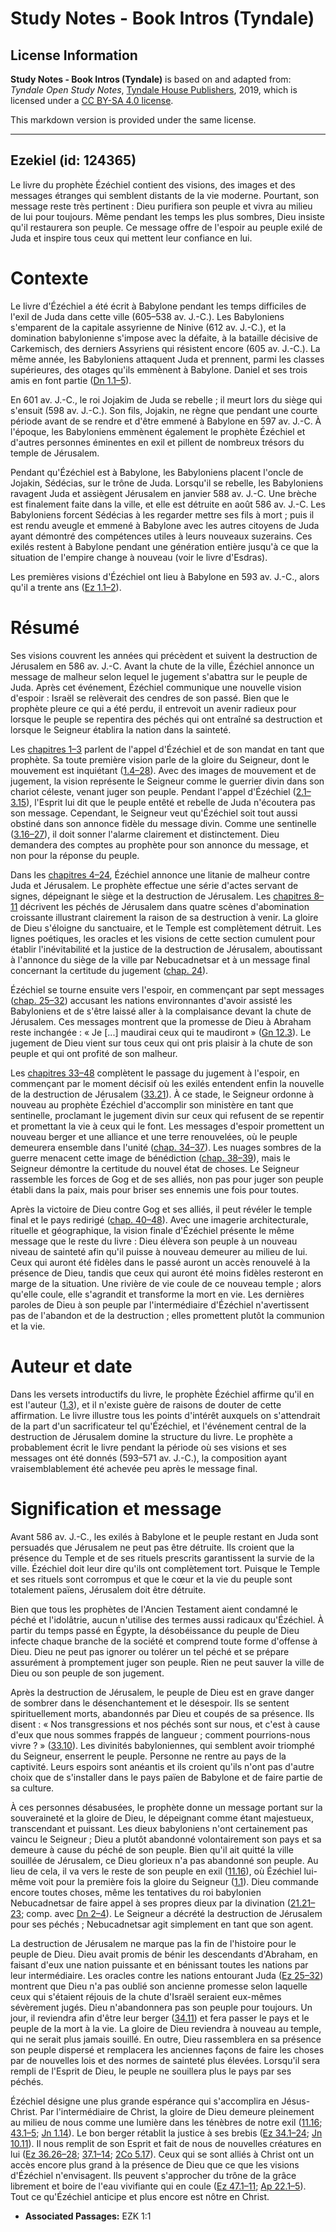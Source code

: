 # Study Notes - Book Intros (Tyndale)

## License Information

**Study Notes - Book Intros (Tyndale)** is based on and adapted from: _Tyndale Open Study Notes_, [Tyndale House Publishers](https://tyndaleopenresources.com/), 2019, which is licensed under a [CC BY-SA 4.0 license](https://creativecommons.org/licenses/by-sa/4.0/legalcode.en).

This markdown version is provided under the same license.



--------------------------------

## Ezekiel (id: 124365)

Le livre du prophète Ézéchiel contient des visions, des images et des messages étranges qui semblent distants de la vie moderne. Pourtant, son message reste très pertinent : Dieu purifiera son peuple et vivra au milieu de lui pour toujours. Même pendant les temps les plus sombres, Dieu insiste qu'il restaurera son peuple. Ce message offre de l'espoir au peuple exilé de Juda et inspire tous ceux qui mettent leur confiance en lui.

Contexte
========

Le livre d'Ézéchiel a été écrit à Babylone pendant les temps difficiles de l'exil de Juda dans cette ville (605–538 av. J.\-C.). Les Babyloniens s'emparent de la capitale assyrienne de Ninive (612 av. J.\-C.), et la domination babylonienne s'impose avec la défaite, à la bataille décisive de Carkemisch, des derniers Assyriens qui résistent encore (605 av. J.\-C.). La même année, les Babyloniens attaquent Juda et prennent, parmi les classes supérieures, des otages qu'ils emmènent à Babylone. Daniel et ses trois amis en font partie ([Dn 1\.1–5](https://ref.ly/Dan1:1-Dan1:5)).

En 601 av. J.\-C., le roi Jojakim de Juda se rebelle ; il meurt lors du siège qui s'ensuit (598 av. J.\-C.). Son fils, Jojakin, ne règne que pendant une courte période avant de se rendre et d'être emmené à Babylone en 597 av. J.\-C. À l'époque, les Babyloniens emmènent également le prophète Ézéchiel et d'autres personnes éminentes en exil et pillent de nombreux trésors du temple de Jérusalem.

Pendant qu'Ézéchiel est à Babylone, les Babyloniens placent l'oncle de Jojakin, Sédécias, sur le trône de Juda. Lorsqu'il se rebelle, les Babyloniens ravagent Juda et assiègent Jérusalem en janvier 588 av. J.\-C. Une brèche est finalement faite dans la ville, et elle est détruite en août 586 av. J.\-C. Les Babyloniens forcent Sédécias à les regarder mettre ses fils à mort ; puis il est rendu aveugle et emmené à Babylone avec les autres citoyens de Juda ayant démontré des compétences utiles à leurs nouveaux suzerains. Ces exilés restent à Babylone pendant une génération entière jusqu'à ce que la situation de l'empire change à nouveau (voir le livre d'Esdras).

Les premières visions d'Ézéchiel ont lieu à Babylone en 593 av. J.\-C., alors qu'il a trente ans ([Ez 1\.1–2](https://ref.ly/Ezek1:1-Ezek1:2)).

Résumé
======

Ses visions couvrent les années qui précèdent et suivent la destruction de Jérusalem en 586 av. J.\-C. Avant la chute de la ville, Ézéchiel annonce un message de malheur selon lequel le jugement s'abattra sur le peuple de Juda. Après cet événement, Ézéchiel communique une nouvelle vision d'espoir : Israël se relèverait des cendres de son passé. Bien que le prophète pleure ce qui a été perdu, il entrevoit un avenir radieux pour lorsque le peuple se repentira des péchés qui ont entraîné sa destruction et lorsque le Seigneur établira la nation dans la sainteté.

Les [chapitres 1–3](https://ref.ly/Ezek1:1-Ezek3:27) parlent de l'appel d'Ézéchiel et de son mandat en tant que prophète. Sa toute première vision parle de la gloire du Seigneur, dont le mouvement est inquiétant ([1\.4–28](https://ref.ly/Ezek1:4-Ezek1:28)). Avec des images de mouvement et de jugement, la vision représente le Seigneur comme le guerrier divin dans son chariot céleste, venant juger son peuple. Pendant l'appel d'Ézéchiel ([2\.1–3\.15](https://ref.ly/Ezek2:1-Ezek3:15)), l'Esprit lui dit que le peuple entêté et rebelle de Juda n'écoutera pas son message. Cependant, le Seigneur veut qu'Ézéchiel soit tout aussi obstiné dans son annonce fidèle du message divin. Comme une sentinelle ([3\.16–27](https://ref.ly/Ezek3:16-Ezek3:27)), il doit sonner l'alarme clairement et distinctement. Dieu demandera des comptes au prophète pour son annonce du message, et non pour la réponse du peuple.

Dans les [chapitres 4–24](https://ref.ly/Ezek4:1-Ezek24:27), Ézéchiel annonce une litanie de malheur contre Juda et Jérusalem. Le prophète effectue une série d'actes servant de signes, dépeignant le siège et la destruction de Jérusalem. Les [chapitres 8–11](https://ref.ly/Ezek8:1-Ezek11:25) décrivent les péchés de Jérusalem dans quatre scènes d'abomination croissante illustrant clairement la raison de sa destruction à venir. La gloire de Dieu s'éloigne du sanctuaire, et le Temple est complètement détruit. Les lignes poétiques, les oracles et les visions de cette section cumulent pour établir l'inévitabilité et la justice de la destruction de Jérusalem, aboutissant à l'annonce du siège de la ville par Nebucadnetsar et à un message final concernant la certitude du jugement ([chap. 24](https://ref.ly/Ezek24:1-Ezek24:27)).

Ézéchiel se tourne ensuite vers l'espoir, en commençant par sept messages ([chap. 25–32](https://ref.ly/Ezek25:1-Ezek32:32)) accusant les nations environnantes d'avoir assisté les Babyloniens et de s'être laissé aller à la complaisance devant la chute de Jérusalem. Ces messages montrent que la promesse de Dieu à Abraham reste inchangée : « Je \[...] maudirai ceux qui te maudiront » ([Gn 12\.3](https://ref.ly/Gen12:3)). Le jugement de Dieu vient sur tous ceux qui ont pris plaisir à la chute de son peuple et qui ont profité de son malheur.

Les [chapitres 33–48](https://ref.ly/Ezek33:1-Ezek48:35) complètent le passage du jugement à l'espoir, en commençant par le moment décisif où les exilés entendent enfin la nouvelle de la destruction de Jérusalem ([33\.21](https://ref.ly/Ezek33:21)). À ce stade, le Seigneur ordonne à nouveau au prophète Ézéchiel d'accomplir son ministère en tant que sentinelle, proclamant le jugement divin sur ceux qui refusent de se repentir et promettant la vie à ceux qui le font. Les messages d'espoir promettent un nouveau berger et une alliance et une terre renouvelées, où le peuple demeurera ensemble dans l'unité ([chap. 34–37](https://ref.ly/Ezek34:1-Ezek37:28)). Les nuages sombres de la guerre menacent cette image de bénédiction ([chap. 38–39](https://ref.ly/Ezek38:1-Ezek39:29)), mais le Seigneur démontre la certitude du nouvel état de choses. Le Seigneur rassemble les forces de Gog et de ses alliés, non pas pour juger son peuple établi dans la paix, mais pour briser ses ennemis une fois pour toutes.

Après la victoire de Dieu contre Gog et ses alliés, il peut révéler le temple final et le pays redirigé ([chap. 40–48](https://ref.ly/Ezek40:1-Ezek48:35)). Avec une imagerie architecturale, rituelle et géographique, la vision finale d'Ézéchiel présente le même message que le reste du livre : Dieu élèvera son peuple à un nouveau niveau de sainteté afin qu'il puisse à nouveau demeurer au milieu de lui. Ceux qui auront été fidèles dans le passé auront un accès renouvelé à la présence de Dieu, tandis que ceux qui auront été moins fidèles resteront en marge de la situation. Une rivière de vie coule de ce nouveau temple ; alors qu'elle coule, elle s'agrandit et transforme la mort en vie. Les dernières paroles de Dieu à son peuple par l'intermédiaire d'Ézéchiel n'avertissent pas de l'abandon et de la destruction ; elles promettent plutôt la communion et la vie.

Auteur et date
==============

Dans les versets introductifs du livre, le prophète Ézéchiel affirme qu'il en est l'auteur ([1\.3](https://ref.ly/Ezek1:3)), et il n'existe guère de raisons de douter de cette affirmation. Le livre illustre tous les points d'intérêt auxquels on s'attendrait de la part d'un sacrificateur tel qu'Ézéchiel, et l'événement central de la destruction de Jérusalem domine la structure du livre. Le prophète a probablement écrit le livre pendant la période où ses visions et ses messages ont été donnés (593–571 av. J.\-C.), la composition ayant vraisemblablement été achevée peu après le message final.

Signification et message
========================

Avant 586 av. J.\-C., les exilés à Babylone et le peuple restant en Juda sont persuadés que Jérusalem ne peut pas être détruite. Ils croient que la présence du Temple et de ses rituels prescrits garantissent la survie de la ville. Ézéchiel doit leur dire qu'ils ont complètement tort. Puisque le Temple et ses rituels sont corrompus et que le cœur et la vie du peuple sont totalement païens, Jérusalem doit être détruite.

Bien que tous les prophètes de l'Ancien Testament aient condamné le péché et l'idolâtrie, aucun n'utilise des termes aussi radicaux qu'Ézéchiel. À partir du temps passé en Égypte, la désobéissance du peuple de Dieu infecte chaque branche de la société et comprend toute forme d'offense à Dieu. Dieu ne peut pas ignorer ou tolérer un tel péché et se prépare assurément à promptement juger son peuple. Rien ne peut sauver la ville de Dieu ou son peuple de son jugement.

Après la destruction de Jérusalem, le peuple de Dieu est en grave danger de sombrer dans le désenchantement et le désespoir. Ils se sentent spirituellement morts, abandonnés par Dieu et coupés de sa présence. Ils disent : « Nos transgressions et nos péchés sont sur nous, et c'est à cause d'eux que nous sommes frappés de langueur ; comment pourrions\-nous vivre ? » ([33\.10](https://ref.ly/Ezek33:10)). Les divinités babyloniennes, qui semblent avoir triomphé du Seigneur, enserrent le peuple. Personne ne rentre au pays de la captivité. Leurs espoirs sont anéantis et ils croient qu'ils n'ont pas d'autre choix que de s'installer dans le pays païen de Babylone et de faire partie de sa culture.

À ces personnes désabusées, le prophète donne un message portant sur la souveraineté et la gloire de Dieu, le dépeignant comme étant majestueux, transcendant et puissant. Les dieux babyloniens n'ont certainement pas vaincu le Seigneur ; Dieu a plutôt abandonné volontairement son pays et sa demeure à cause du péché de son peuple. Bien qu'il ait quitté la ville souillée de Jérusalem, ce Dieu glorieux n'a pas abandonné son peuple. Au lieu de cela, il va vers le reste de son peuple en exil ([11\.16](https://ref.ly/Ezek11:16)), où Ézéchiel lui\-même voit pour la première fois la gloire du Seigneur ([1\.1](https://ref.ly/Ezek1:1)). Dieu commande encore toutes choses, même les tentatives du roi babylonien Nebucadnetsar de faire appel à ses propres dieux par la divination ([21\.21–23](https://ref.ly/Ezek21:21-Ezek21:23); comp. avec [Dn 2–4](https://ref.ly/Dan2:1-Dan4:37)). Le Seigneur a décrété la destruction de Jérusalem pour ses péchés ; Nebucadnetsar agit simplement en tant que son agent.

La destruction de Jérusalem ne marque pas la fin de l'histoire pour le peuple de Dieu. Dieu avait promis de bénir les descendants d'Abraham, en faisant d'eux une nation puissante et en bénissant toutes les nations par leur intermédiaire. Les oracles contre les nations entourant Juda ([Ez 25–32](https://ref.ly/Ezek25:1-Ezek32:32)) montrent que Dieu n'a pas oublié son ancienne promesse selon laquelle ceux qui s'étaient réjouis de la chute d'Israël seraient eux\-mêmes sévèrement jugés. Dieu n'abandonnera pas son peuple pour toujours. Un jour, il reviendra afin d'être leur berger ([34\.11](https://ref.ly/Ezek34:11)) et fera passer le pays et le peuple de la mort à la vie. La gloire de Dieu reviendra à nouveau au temple, qui ne serait plus jamais souillé. En outre, Dieu rassemblera en sa présence son peuple dispersé et remplacera les anciennes façons de faire les choses par de nouvelles lois et des normes de sainteté plus élevées. Lorsqu'il sera rempli de l'Esprit de Dieu, le peuple ne souillera plus le pays par ses péchés.

Ézéchiel désigne une plus grande espérance qui s'accomplira en Jésus\-Christ. Par l'intermédiaire de Christ, la gloire de Dieu demeure pleinement au milieu de nous comme une lumière dans les ténèbres de notre exil ([11\.16](https://ref.ly/Ezek11:16); [43\.1–5](https://ref.ly/Ezek43:1-Ezek43:5); [Jn 1\.14](https://ref.ly/John1:14)). Le bon berger rétablit la justice à ses brebis ([Ez 34\.1–24](https://ref.ly/Ezek34:1-Ezek34:24); [Jn 10\.11](https://ref.ly/John10:11)). Il nous remplit de son Esprit et fait de nous de nouvelles créatures en lui ([Ez 36\.26–28](https://ref.ly/Ezek36:26-Ezek36:28); [37\.1–14](https://ref.ly/Ezek37:1-Ezek37:14); [2Co 5\.17](https://ref.ly/2Cor5:17)). Ceux qui se sont alliés à Christ ont un accès encore plus grand à la présence de Dieu que ce que les visions d'Ézéchiel n'envisagent. Ils peuvent s'approcher du trône de la grâce librement et boire de l'eau vivifiante qui en coule ([Ez 47\.1–11](https://ref.ly/Ezek47:1-Ezek47:11); [Ap 22\.1–5](https://ref.ly/Rev22:1-Rev22:5)). Tout ce qu'Ézéchiel anticipe et plus encore est nôtre en Christ.

* **Associated Passages:** EZK 1:1

